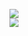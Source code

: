[![](https://img.shields.io/badge/Made%20With-Github%20Spray-lightgrey.svg?style=for-the-badge&logo=github)](https://github.com/Annihil/github-spray#4154)  
[![](https://i.imgur.com/2DrTn0Z.gif)](https://github.com/Annihil/github-spray)